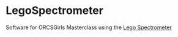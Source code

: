 # LegoSpectrometer
Software for ORCSGirls Masterclass using the <a href="https://publiclab.org/wiki/lego-spectrometer">Lego Spectrometer</a>
